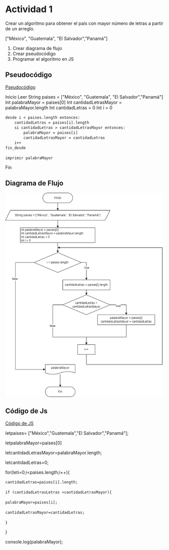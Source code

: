 # Actividad 1

Crear un algoritmo para obtener el país con mayor número de letras a partir de un arreglo.

["México", "Guatemala", "El Salvador","Panamá"]

1. Crear diagrama de flujo
2. Crear pseudocódigo
3. Programar el algoritmo en JS

## Pseudocódigo

[Pseudocódigo](https://github.com/ayrtonbolwal/devF_activities_3_POO/blob/main/actividad_1/actividad_1.txt)

Inicio
Leer String paises = ["México", "Guatemala", "El Salvador","Panamá"]
    Int palabraMayor = paises[0]
    Int cantidadLetrasMayor = palabraMayor.length
    Int cantidadLetras = 0
    Int i = 0

    desde i < paises.length entonces:
        cantidadLetras = paises[i].length
        si cantidadLetras > cantidadLetrasMayor entonces:
            palabraMayor = paises[i]
            cantidadLetrasMayor = cantidadLetras
        i++
    fin_desde

    imprimir palabraMayor
Fin


## Diagrama de Flujo

![1697734189488](image/README/1697734189488.png)


## Código de Js

[Código de JS](https://github.com/ayrtonbolwal/devF_activities_3_POO/blob/main/actividad_1/script.js)

letpaises= ["México","Guatemala","El Salvador","Panamá"];

letpalabraMayor=paises[0]

letcantidadLetrasMayor=palabraMayor.length;

letcantidadLetras=0;

for(leti=0;i<paises.length;i++){

    cantidadLetras=paises[i].length;

    if (cantidadLetrasLetras >cantidadLetrasMayor){

    palabraMayor=paises[i];

    cantidadLetrasMayor=cantidadLetras;

    }

}

console.log(palabraMayor);
